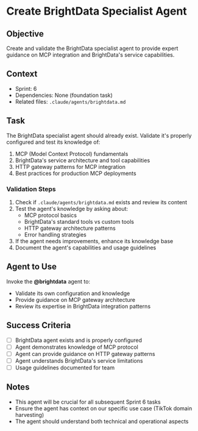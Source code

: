 # Create BrightData Specialist Agent

## Objective

Create and validate the BrightData specialist agent to provide expert guidance on MCP integration and BrightData's service capabilities.

## Context

- Sprint: 6
- Dependencies: None (foundation task)
- Related files: `.claude/agents/brightdata.md`

## Task

The BrightData specialist agent should already exist. Validate it's properly configured and test its knowledge of:

1. MCP (Model Context Protocol) fundamentals
2. BrightData's service architecture and tool capabilities
3. HTTP gateway patterns for MCP integration
4. Best practices for production MCP deployments

### Validation Steps

1. Check if `.claude/agents/brightdata.md` exists and review its content
2. Test the agent's knowledge by asking about:
   - MCP protocol basics
   - BrightData's standard tools vs custom tools
   - HTTP gateway architecture patterns
   - Error handling strategies
3. If the agent needs improvements, enhance its knowledge base
4. Document the agent's capabilities and usage guidelines

## Agent to Use

Invoke the **@brightdata** agent to:

- Validate its own configuration and knowledge
- Provide guidance on MCP gateway architecture
- Review its expertise in BrightData integration patterns

## Success Criteria

- [ ] BrightData agent exists and is properly configured
- [ ] Agent demonstrates knowledge of MCP protocol
- [ ] Agent can provide guidance on HTTP gateway patterns
- [ ] Agent understands BrightData's service limitations
- [ ] Usage guidelines documented for team

## Notes

- This agent will be crucial for all subsequent Sprint 6 tasks
- Ensure the agent has context on our specific use case (TikTok domain harvesting)
- The agent should understand both technical and operational aspects
